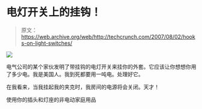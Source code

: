 # 电灯开关上的挂钩！

> 原文：<https://web.archive.org/web/http://techcrunch.com/2007/08/02/hooks-on-light-switches/>

![](img/f827b07ea706daccc30d32338b9edecf.png)

电气公司的某个家伙发明了带挂钩的电灯开关来挂你的外套。它应该让你想想你用了多少电。我是美国人。我到死都要用一吨电。处理好它。

在我看来，当我挂起我的夹克时，我房间的电源将会关闭。天才！

使用你的插头和灯座的非电动家庭用品